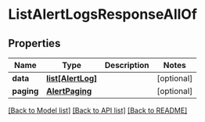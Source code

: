 # ListAlertLogsResponseAllOf

## Properties
Name | Type | Description | Notes
------------ | ------------- | ------------- | -------------
**data** | [**list[AlertLog]**](AlertLog.md) |  | [optional] 
**paging** | [**AlertPaging**](AlertPaging.md) |  | [optional] 

[[Back to Model list]](../README.md#documentation-for-models) [[Back to API list]](../README.md#documentation-for-api-endpoints) [[Back to README]](../README.md)


